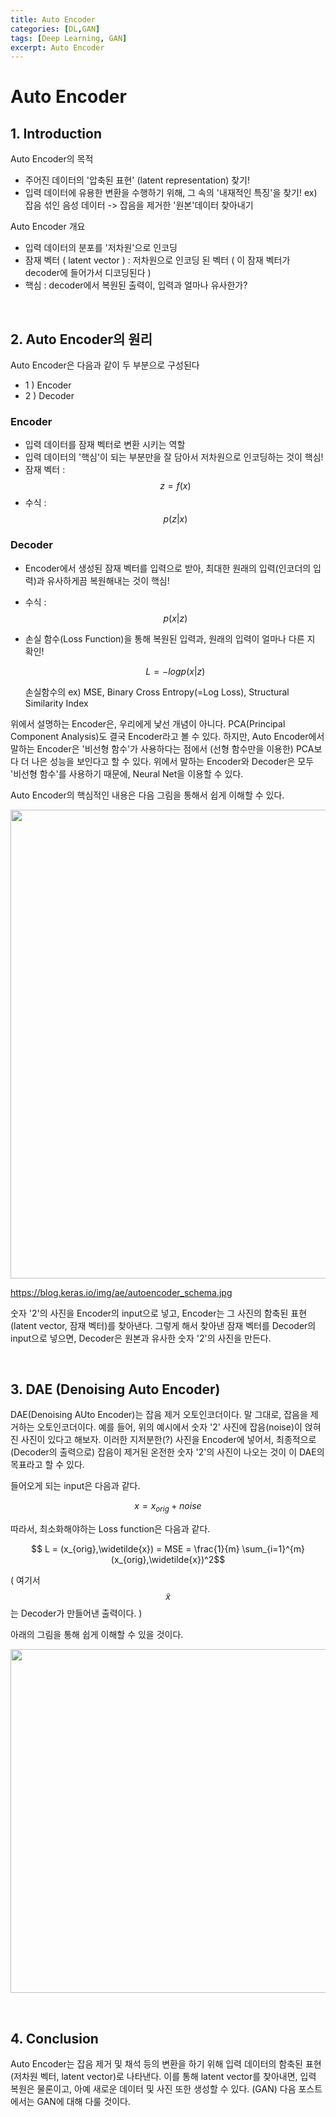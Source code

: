 ```yaml
---
title: Auto Encoder
categories: [DL,GAN]
tags: [Deep Learning, GAN]
excerpt: Auto Encoder
---
```


# Auto Encoder
<script src="https://cdn.mathjax.org/mathjax/latest/MathJax.js?config=TeX-AMS-MML_HTMLorMML" type="text/javascript"></script>

## 1. Introduction

Auto Encoder의 목적 

- 주어진 데이터의 '압축된 표현' (latent representation) 찾기!
- 입력 데이터에 유용한 변환을 수행하기 위해, 그 속의 '내재적인 특징'을 찾기!
  ex) 잡음 섞인 음성 데이터 -> 잡음을 제거한 '원본'데이터 찾아내기



Auto Encoder 개요

- 입력 데이터의 분포를 '저차원'으로 인코딩
- 잠재 벡터 ( latent vector ) : 저차원으로 인코딩 된 벡터
  ( 이 잠재 벡터가 decoder에 들어가서 디코딩된다 )
- 핵심 : decoder에서 복원된 출력이, 입력과 얼마나 유사한가?

<br>



## 2. Auto Encoder의 원리

Auto Encoder은 다음과 같이 두 부분으로 구성된다

- 1 ) Encoder
- 2 ) Decoder



### Encoder

- 입력 데이터를 잠재 벡터로 변환 시키는 역할 
- 입력 데이터의 '핵심'이 되는 부분만을 잘 담아서 저차원으로 인코딩하는 것이 핵심!
- 잠재 벡터 : $$ z = f(x) $$
- 수식 : $$p(z|x)$$



### Decoder

- Encoder에서 생성된 잠재 벡터를 입력으로 받아, 최대한 원래의 입력(인코더의 입력)과 유사하게끔 복원해내는 것이 핵심!

- 수식 : $$p(x|z)$$

- 손실 함수(Loss Function)을 통해 복원된 입력과, 원래의 입력이 얼마나 다른 지 확인!

  $$ L = -logp(x|z)$$

  손실함수의 ex) MSE, Binary Cross Entropy(=Log Loss), Structural Similarity Index



위에서 설명하는 Encoder은, 우리에게 낯선 개념이 아니다. PCA(Principal Component Analysis)도 결국 Encoder라고 볼 수 있다. 하지만, Auto Encoder에서 말하는 Encoder은 '비선형 함수'가 사용하다는 점에서 (선형 함수만을 이용한) PCA보다 더 나은 성능을 보인다고 할 수 있다. 위에서 말하는 Encoder와 Decoder은 모두 '비선형 함수'를 사용하기 때문에, Neural Net을 이용할 수 있다.



Auto Encoder의 핵심적인 내용은 다음 그림을 통해서 쉽게 이해할 수 있다.

<img src="https://blog.keras.io/img/ae/autoencoder_schema.jpg" width="750" /> 

https://blog.keras.io/img/ae/autoencoder_schema.jpg



숫자 '2'의 사진을  Encoder의 input으로 넣고, Encoder는 그 사진의 함축된 표현 (latent vector, 잠재 벡터)를 찾아낸다. 그렇게 해서 찾아낸 잠재 벡터를 Decoder의 input으로 넣으면, Decoder은 원본과 유사한 숫자 '2'의 사진을 만든다.

<br>



## 3. DAE (Denoising Auto Encoder)

DAE(Denoising AUto Encoder)는 잡음 제거 오토인코더이다. 말 그대로, 잡음을 제거하는 오토인코더이다. 예를 들어, 위의 예시에서 숫자 '2' 사진에 잡음(noise)이 얹혀진 사진이 있다고 해보자. 이러한 지저분한(?) 사진을 Encoder에 넣어서, 최종적으로 (Decoder의 출력으로) 잡음이 제거된 온전한 숫자 '2'의 사진이 나오는 것이 이 DAE의 목표라고 할 수 있다.



들어오게 되는 input은 다음과 같다.

$$ x = x_{orig} + noise $$



따라서, 최소화해야하는 Loss function은 다음과 같다.

$$ L = (x_{orig},\widetilde{x}) = MSE = \frac{1}{m} \sum_{i=1}^{m}(x_{orig},\widetilde{x})^2$$

( 여기서 $$\widetilde{x}$$ 는 Decoder가 만들어낸 출력이다. )



아래의 그림을 통해 쉽게 이해할 수 있을 것이다.

<img src="https://miro.medium.com/max/1743/1*G0V4dz4RKTKGpebeoSWB0A.png" width="550" /> </br>

<br>



## 4. Conclusion

Auto Encoder는 잡음 제거 및 채석 등의 변환을 하기 위해 입력 데이터의 함축된 표현(저차원 벡터, latent vector)로 나타낸다.  이를 통해 latent vector를 찾아내면, 입력 복원은 물론이고, 아예 새로운 데이터 및 사진 또한 생성할 수 있다. (GAN) 다음 포스트에서는 GAN에 대해 다룰 것이다.

